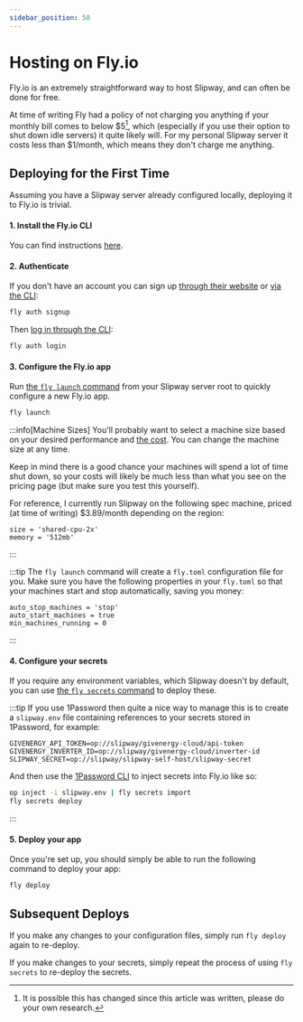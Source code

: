 ```yaml
---
sidebar_position: 50
---
```


# Hosting on Fly.io

Fly.io is an extremely straightforward way to host Slipway, and can often be done for free.

At time of writing Fly had a policy of not charging you anything if your monthly
bill comes to below $5[^pricing], which (especially if you use their option to shut down idle servers) 
it quite likely will.
For my personal Slipway server it costs less than $1/month, which means they don't charge me anything.

[^pricing]: It is possible this has changed since this article was written, please do your own research.

## Deploying for the First Time

Assuming you have a Slipway server already configured locally, deploying it to Fly.io is trivial.

#### 1. Install the Fly.io CLI

You can find instructions [here](hhttps://fly.io/docs/flyctl/install/).

#### 2. Authenticate

If you don't have an account you can sign up [through their website](https://fly.io/app/sign-up/) or [via the CLI](https://fly.io/docs/flyctl/auth-signup/):

```sh
fly auth signup
```

Then [log in through the CLI](https://fly.io/docs/flyctl/auth-login/):

```sh
fly auth login
```

#### 3. Configure the Fly.io app

Run [the `fly launch` command](https://fly.io/docs/flyctl/launch/) from your Slipway server root to quickly configure a new Fly.io app.

```sh
fly launch
```

:::info[Machine Sizes]
You'll probably want to select a machine size based on your desired performance and [the cost](https://fly.io/docs/about/pricing/).
You can change the machine size at any time.

Keep in mind there is a good chance your machines will spend a lot of time shut down, so your costs will likely be much less than
what you see on the pricing page (but make sure you test this yourself).

For reference, I currently run Slipway on the following spec machine, priced (at time of writing) $3.89/month depending on the region:
```
size = 'shared-cpu-2x'
memory = '512mb'
```
:::

:::tip
The `fly launch` command will create a `fly.toml` configuration file for you.
Make sure you have the following properties in your `fly.toml` 
so that your machines start and stop automatically, saving you money:
```
auto_stop_machines = 'stop'
auto_start_machines = true
min_machines_running = 0
```
:::

#### 4. Configure your secrets

If you require any environment variables, which Slipway doesn't by default,
you can use [the `fly secrets` command](https://fly.io/docs/flyctl/secrets/) to deploy these.

:::tip
If you use 1Password then quite a nice way to manage this is to create a `slipway.env` file containing references
to your secrets stored in 1Password, for example:

```title="slipway.env example"
GIVENERGY_API_TOKEN=op://slipway/givenergy-cloud/api-token
GIVENERGY_INVERTER_ID=op://slipway/givenergy-cloud/inverter-id
SLIPWAY_SECRET=op://slipway/slipway-self-host/slipway-secret
```

And then use the [1Password CLI](https://developer.1password.com/docs/cli) to inject secrets into Fly.io like so:

```sh
op inject -i slipway.env | fly secrets import
fly secrets deploy
```
:::

#### 5. Deploy your app

Once you're set up, you should simply be able to run the following command to deploy your app:
```sh
fly deploy
```

## Subsequent Deploys

If you make any changes to your configuration files, simply run `fly deploy` again to re-deploy.

If you make changes to your secrets, simply repeat the process of using `fly secrets` to re-deploy the secrets.


